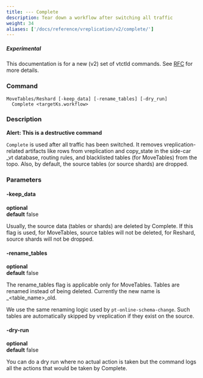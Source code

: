 ```yaml
---
title: --- Complete
description: Tear down a workflow after switching all traffic
weight: 34
aliases: ['/docs/reference/vreplication/v2/complete/']
---
```


##### _Experimental_

This documentation is for a new (v2) set of vtctld commands. See [RFC](https://github.com/vitessio/vitess/issues/7225) for more details.

### Command

```
MoveTables/Reshard [-keep_data] [-rename_tables] [-dry_run]
  Complete <targetKs.workflow>
```

### Description
**Alert: This is a destructive command**

`Complete` is used after all traffic has been switched. It removes vreplication-related artifacts like rows from vreplication and copy_state in the side-car \_vt database, routing rules, and blacklisted tables (for MoveTables) from the topo. Also, by default, the source tables (or source shards) are dropped.

### Parameters

#### -keep_data
**optional**\
**default** false

<div class="cmd">

Usually, the source data (tables or shards) are deleted by Complete. If this flag is used, for MoveTables, source tables will not be deleted, for Reshard, source shards will not be dropped.

</div>

#### -rename_tables
**optional**\
**default** false

<div class="cmd">

The rename_tables flag is applicable only for MoveTables. Tables are renamed instead of being deleted. Currently the new name is _&lt;table_name&gt;_old.

We use the same renaming logic used by `pt-online-schema-change`. Such tables are automatically skipped by vreplication if they exist on the source.

</div>

#### -dry-run
**optional**\
**default** false

<div class="cmd">
You can do a dry run where no actual action is taken but the command logs all the actions that would be taken
by Complete.
</div>
